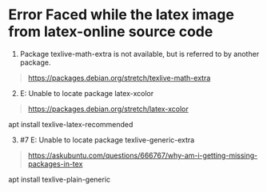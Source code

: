 # Error Faced while the latex image from latex-online source code

1. Package texlive-math-extra is not available, but is referred to by another package.
> https://packages.debian.org/stretch/texlive-math-extra
> 

2. E: Unable to locate package latex-xcolor
> https://packages.debian.org/stretch/latex-xcolor

apt install texlive-latex-recommended

3. #7 E: Unable to locate package texlive-generic-extra
> https://askubuntu.com/questions/666767/why-am-i-getting-missing-packages-in-tex

apt install texlive-plain-generic